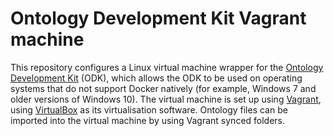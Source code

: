 # Ontology Development Kit Vagrant machine

This repository configures a Linux virtual machine wrapper for the [Ontology Development Kit](https://github.com/INCATools/ontology-development-kit) (ODK), which allows the ODK to be used on operating systems that do not support Docker natively (for example, Windows 7 and older versions of Windows 10). The virtual machine is set up using [Vagrant](https://www.vagrantup.com/), using [VirtualBox](https://www.virtualbox.org/) as its virtualisation software. Ontology files can be imported into the virtual machine by using Vagrant synced folders.
